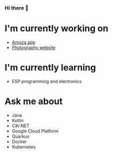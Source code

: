 ### Hi there 👋

# I'm currently working on
- [Amuza app](https://www.amuza.app)
- [Photography website](https://www.peterfortuin.nl)

# I'm currently learning
- ESP programming and electronics

# Ask me about
- Java
- Kotlin
- C#/.NET
- Google Cloud Platform
- Quarkus
- Docker
- Kubernetes

<!--
**peterfortuin/peterfortuin** is a ✨ _special_ ✨ repository because its `README.md` (this file) appears on your GitHub profile.

Here are some ideas to get you started:

- 🔭 I’m currently working on ...
- 🌱 I’m currently learning ...
- 👯 I’m looking to collaborate on ...
- 🤔 I’m looking for help with ...
- 💬 Ask me about ...
- 📫 How to reach me: ...
- 😄 Pronouns: ...
- ⚡ Fun fact: ...
-->
